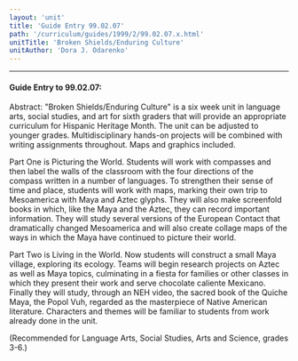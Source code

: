 ```yaml
---
layout: 'unit'
title: 'Guide Entry 99.02.07'
path: '/curriculum/guides/1999/2/99.02.07.x.html'
unitTitle: 'Broken Shields/Enduring Culture'
unitAuthor: 'Dora J. Odarenko'
---
```


<body>
<hr/>
 <h4>
  Guide Entry to 99.02.07:
 </h4>
 Abstract:  "Broken Shields/Enduring Culture" is a six week unit in language arts, social studies, and art for sixth graders that will provide an appropriate curriculum for Hispanic Heritage Month.  The unit can be adjusted to younger grades.  Multidisciplinary hands-on projects will be combined with writing assignments throughout.  Maps and graphics included.
 <p>
  Part One is Picturing the World.  Students will work with compasses and then label the walls of the classroom with the four directions of the compass written in a number of languages.  To strengthen their sense of time and place, students will work with maps, marking their own trip to Mesoamerica with Maya and Aztec glyphs. They will also make screenfold books in which, like the Maya and the Aztec, they can record important information.  They will study several versions of the European Contact that dramatically changed Mesoamerica and will also create collage maps of the ways in which the Maya have continued to picture their world.
 </p>
 <p>
  Part Two is Living in the World.  Now students will construct a small Maya village, exploring its ecology.  Teams will begin research projects on Aztec as well as Maya topics, culminating in a fiesta for families or other classes in which they present their work and serve chocolate caliente Mexicano.  Finally they will study, through an NEH video, the sacred book of the Quiche Maya, the Popol Vuh, regarded as the masterpiece of Native American literature.  Characters and themes will be familiar to students from work already done in the unit.
 </p>
 <p>
  (Recommended for Language Arts, Social Studies, Arts and Science, grades 3-6.)
 </p>

</body>
